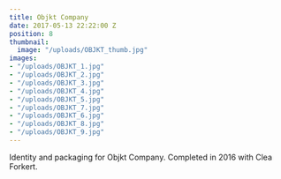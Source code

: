 ```yaml
---
title: Objkt Company
date: 2017-05-13 22:22:00 Z
position: 8
thumbnail:
  image: "/uploads/OBJKT_thumb.jpg"
images:
- "/uploads/OBJKT_1.jpg"
- "/uploads/OBJKT_2.jpg"
- "/uploads/OBJKT_3.jpg"
- "/uploads/OBJKT_4.jpg"
- "/uploads/OBJKT_5.jpg"
- "/uploads/OBJKT_7.jpg"
- "/uploads/OBJKT_6.jpg"
- "/uploads/OBJKT_8.jpg"
- "/uploads/OBJKT_9.jpg"
---
```


Identity and packaging for Objkt Company. Completed in 2016 with Clea Forkert.
